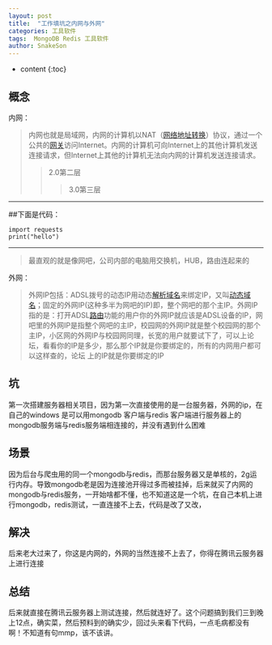 ```yaml
---
layout: post
title:  "工作填坑之内网与外网"
categories: 工具软件
tags:  MongoDB Redis 工具软件
author: SnakeSon
---
```


* content
{:toc}


## 概念

内网：

> 内网也就是局域网，内网的计算机以NAT（[网络地址转换](https://baike.baidu.com/item/%E7%BD%91%E7%BB%9C%E5%9C%B0%E5%9D%80%E8%BD%AC%E6%8D%A2)）协议，通过一个公共的[网关](https://baike.baidu.com/item/%E7%BD%91%E5%85%B3)访问Internet。内网的计算机可向Internet上的其他计算机发送连接请求，但Internet上其他的计算机无法向内网的计算机发送连接请求。
>>2.0第二层
>>>3.0第三层
---
##下面是代码：

```
import requests
print("hello")
```
---
> 最直观的就是像网吧，公司内部的电脑用交换机，HUB，路由连起来的










外网：

> 外网IP包括：ADSL拨号的动态IP用动态[解析域名](https://baike.baidu.com/item/%E8%A7%A3%E6%9E%90%E5%9F%9F%E5%90%8D)来绑定IP，又叫[动态域名](https://baike.baidu.com/item/%E5%8A%A8%E6%80%81%E5%9F%9F%E5%90%8D)；固定的外网IP(这种多半为网吧的IP)即，整个网吧的那个主IP。外网IP指的是：打开ADSL[路由](https://baike.baidu.com/item/%E8%B7%AF%E7%94%B1)功能的用户你的外网IP就应该是ADSL设备的IP，网吧里的外网IP是指整个网吧的主IP，校园网的外网IP就是整个校园网的那个主IP，小区网的外网IP与校园网同理，长宽的用户就要试下了，可以上论坛，看看你的IP是多少，那么那个IP就是你要绑定的，所有的内网用户都可以这样查的，论坛
上的IP就是你要绑定的IP


## 坑

第一次搭建服务器相关项目，因为第一次直接使用的是一台服务器，外网的ip，在自己的windows 是可以用mongodb 客户端与redis 客户端进行服务器上的mongodb服务端与redis服务端相连接的，并没有遇到什么困难

## 场景

因为后台与爬虫用的同一个mongodb与redis，而那台服务器又是单核的，2g运行内存。导致mongodb老是因为连接池开得过多而被挂掉，后来就买了内网的mongodb与redis服务，一开始啥都不懂，也不知道这是一个坑，在自己本机上进行mongodb，redis测试，一直连接不上去，代码是改了又改，

## 解决

后来老大过来了，你这是内网的，外网的当然连接不上去了，你得在腾讯云服务器上进行连接

## 总结

后来就直接在腾讯云服务器上测试连接，然后就连好了。这个问题搞到我们三到晚上12点，确实菜，然后预料到的确实少，回过头来看下代码，一点毛病都没有啊！不知道有句mmp，该不该讲。



    
	

 

